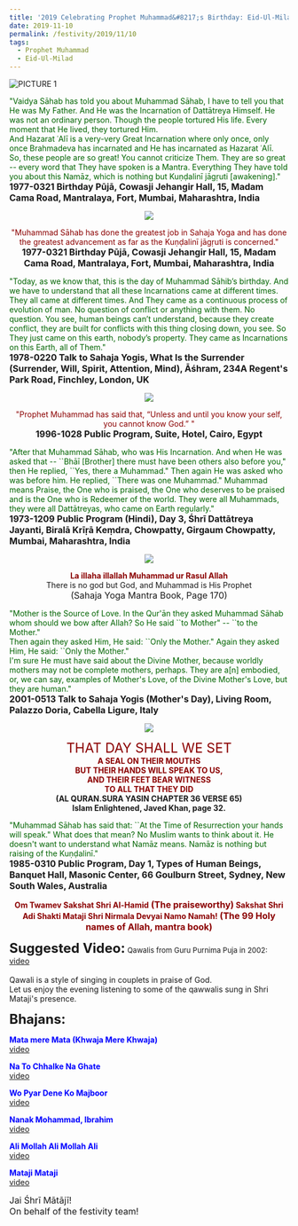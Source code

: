 ```yaml
---
title: '2019 Celebrating Prophet Muhammad&#8217;s Birthday: Eid-Ul-Milad'
date: 2019-11-10
permalink: /festivity/2019/11/10
tags:
  - Prophet Muhammad
  - Eid-Ul-Milad
---
```


![PICTURE 1](/images/image1.png)

<p>
<font color="DarkGreen">"Vaidya Sāhab has told you about Muhammad Sāhab, I have to tell you that He was My Father. And He was the Incarnation of Dattātreya Himself. He was not an ordinary person. Though the people tortured His life. Every moment that He lived, they tortured Him.<br>
And Hazarat ʿAlī is a very-very Great Incarnation where only once, only once Brahmadeva has incarnated and He has incarnated as Hazarat ʿAlī.<br>
So, these people are so great! You cannot criticize Them. They are so great -- every word that They have spoken is a Mantra. Everything They have told you about this Namāz, which is nothing but Kuṇḍalinī jāgṛuti [awakening]."</font><br>
<font size="+0"><b>1977-0321 Birthday Pūjā, Cowasji Jehangir Hall, 15, Madam Cama Road, Mantralaya, Fort, Mumbai, Maharashtra, India</b></font>
</p>

<div style="text-align: center"><img src="/images/image246.png" /></div>

<p style="text-align:center;">
<font color="DarkRed">"Muhammad Sāhab has done the greatest job in Sahaja Yoga and 
has done the greatest advancement as far as the Kuṇḍalinī jāgṛuti is concerned."</font><br>
<font size="+0"><b>1977-0321 Birthday Pūjā, Cowasji Jehangir Hall, 15, Madam Cama Road, Mantralaya, Fort, Mumbai, Maharashtra, India</b></font>
</p>

<p>
<font color="DarkGreen">"Today, as we know that, this is the day of Muhammad Sāhib’s birthday. And we have to understand that all these Incarnations came at different times. They all came at different times. And They came as a continuous process of evolution of man. No question of conflict or anything with them. No question. You see, human beings can’t understand, because they create conflict, they are built for conflicts with this thing closing down, you see. So They just came on this earth, nobody’s property. They came as Incarnations on this Earth, all of Them."</font><br>
<font size="+0"><b>1978-0220 Talk to Sahaja Yogis, What Is the Surrender (Surrender, Will, Spirit, Attention, Mind), Āśhram, 234A Regent's Park Road, Finchley, London, UK</b></font>
</p>

<div style="text-align: center"><img src="/images/image247.png" /></div>

<p style="text-align:center;">
<font color="DarkRed">"Prophet Muhammad has said that, “Unless and until you know your self, you cannot know God.” "</font><br>
<font size="+0"><b>1996-1028 Public Program, Suite, Hotel, Cairo, Egypt</b></font>
</p>

<p>
<font color="DarkGreen">"After that Muhammad Sāhab, who was His Incarnation. And when He was asked that -- ``Bhāī [Brother] there must have been others also before you," then He replied, ``Yes, there a Muhammad." Then again He was asked who was before him. He replied, ``There was one Muhammad." Muhammad means Praise, the One who is praised, the One who deserves to be praised and is the One who is Redeemer of the world. They were all Muhammads, they were all Dattātreyas, who came on Earth regularly."</font><br>
<font size="+0"><b>1973-1209 Public Program (Hindi), Day 3, Śhrī Dattātreya Jayanti, Biralā Krīṛā Keṃdra, Chowpatty, Girgaum Chowpatty, Mumbai, Maharashtra, India</b></font>
</p>

<div style="text-align: center"><img src="/images/image248.png" /></div>

<p style="text-align:center;">
<font color="DarkRed"><b>La illaha illallah Muhammad ur Rasul Allah</b></font><br>
There is no god but God, and Muhammad is His Prophet<br>
<font size="+0">(Sahaja Yoga Mantra Book, Page 170)</font>
</p>

<p>
<font color="DarkGreen">"Mother is the Source of Love. In the Qur'ān they asked Muhammad Sāhab whom should we bow after Allah? So He said ``to Mother" -- ``to the Mother."<br>
Then again they asked Him, He said: ``Only the Mother." Again they asked Him, He said: ``Only the Mother."<br>
I'm sure He must have said about the Divine Mother, because worldly mothers may not be complete mothers, perhaps. They are a[n] embodied, or, we can say, examples of Mother's Love, of the Divine Mother's Love, but they are human."</font><br>
<font size="+0"><b>2001-0513 Talk to Sahaja Yogis (Mother's Day), Living Room, Palazzo Doria, Cabella Ligure, Italy</b></font>
</p>

<div style="text-align: center"><img src="/images/image249.png" /></div>

<p style="text-align:center;">
<font color="DarkRed"><font size="+2">THAT DAY SHALL WE SET</font><br>
<b>A SEAL ON THEIR MOUTHS<br>
BUT THEIR HANDS WILL SPEAK TO US,<br>
AND THEIR FEET BEAR WITNESS<br>
TO ALL THAT THEY DID</b></font><br>
<b>(AL QURAN.SURA YASIN CHAPTER 36 VERSE 65)<br>
Islam Enlightened, Javed Khan, page 32.</b>
</p>

<p>
<font color="DarkGreen">"Muhammad Sāhab has said that: ``At the Time of Resurrection your hands will speak." What does that mean? No Muslim wants to think about it. He doesn't want to understand what Namāz means. Namāz is nothing but raising of the Kuṇḍalinī."</font><br>
<font size="+0"><b>1985-0310 Public Program, Day 1, Types of Human Beings, Banquet Hall, Masonic Center, 66 Goulburn Street, Sydney, New South Wales, Australia</b></font>
</p>

<p style="text-align:center;">
<font color="DarkRed"><b>Om Twamev Sakshat Shri Al-Hamid</b> <font size="+0"><b>(The  praiseworthy)</b></font><b> Sakshat Shri Adi Shakti Mataji Shri Nirmala Devyai Namo Namah!</b>
<font size="+0"><b>(The 99 Holy names of Allah, mantra book)</b></font></font>
</p>

<font size="+2"><b>Suggested Video:</b></font> 
<font size="-1">Qawalis from Guru Purnima Puja in 2002:</font>
<a href="https://www.youtube.com/watch?v=nMa91rAg0HM"> video</a><br>
<br>
Qawali is a style of singing in couplets in praise of God.<br>
Let us enjoy the evening listening to some of the qawwalis sung in Shri Mataji's presence.<br>
</font>

<font size="+2"><b>Bhajans:</b></font>

<p>
<font color="blue"><b>Mata mere Mata (Khwaja Mere Khwaja)</b></font><br>
<a href="https://www.youtube.com/watch?v=eLsfcw5d17U"> video</a><br>
</p>

<p>
<font color="blue"><b>Na To Chhalke Na Ghate</b></font><br>
<a href="https://www.youtube.com/watch?v=N5ebHFsxf_g">video</a>
</p>

<p>
<font color="blue"><b>Wo Pyar Dene Ko Majboor</b></font><br>
<a href="https://www.youtube.com/watch?v=RRdMxobgC6I">video</a>
</p>
 
<p>
<font color="blue"><b>Nanak Mohammad, Ibrahim</b></font><br>
<a href="https://www.youtube.com/watch?v=wfCyNpxW3Ms">video</a> 
</p>

<p>
<font color="blue"><b>Ali Mollah Ali Mollah Ali</b></font><br>
<a href="https://www.youtube.com/watch?v=rdwlr22SDk8">video</a> 
</p>

<p>
<font color="blue"><b>Mataji Mataji</b></font><br>
<a href="https://www.youtube.com/watch?v=R52efmGoGYQ">video</a> 
</p>

<p>
<font size="+0">Jai Śhrī Mātājī!<br>
On behalf of the festivity team!</font>
</p>